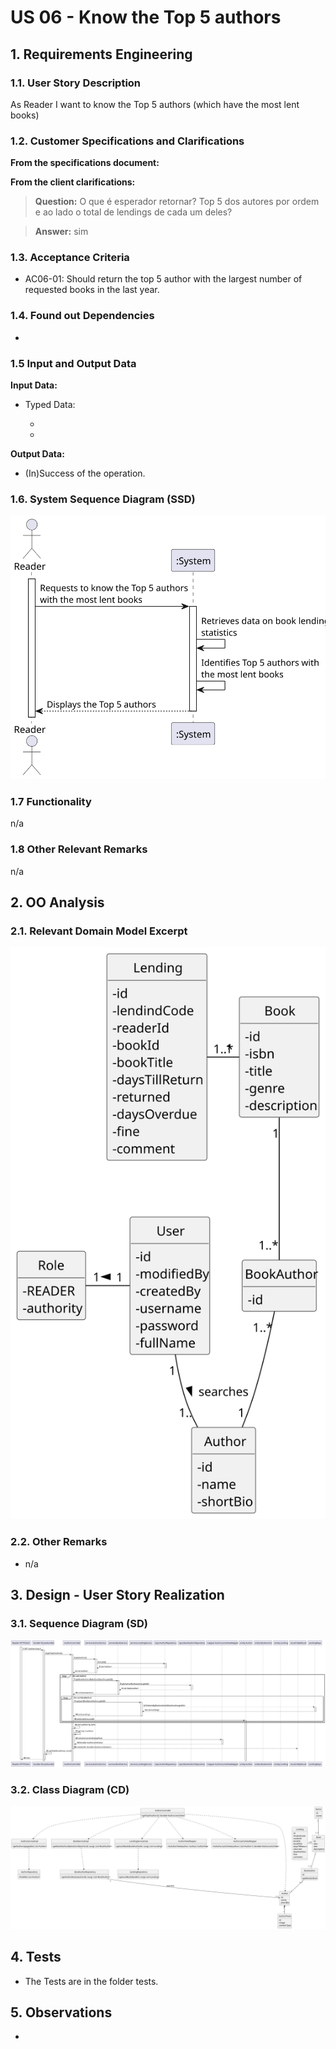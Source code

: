 # US 06 - Know the Top 5 authors

## 1. Requirements Engineering

### 1.1. User Story Description

As Reader I want to know the Top 5 authors (which have the most lent books)

### 1.2. Customer Specifications and Clarifications

**From the specifications document:**

> 

**From the client clarifications:**

> **Question:** O que é esperador retornar? Top 5 dos autores por ordem e ao lado o total de lendings de cada um deles?

> **Answer:** sim


### 1.3. Acceptance Criteria

- AC06-01: Should return the top 5 author with the largest number of requested books in the last year.

### 1.4. Found out Dependencies

* 

### 1.5 Input and Output Data

**Input Data:**

- Typed Data:

    - 
    - 

**Output Data:**

- (In)Success of the operation.

### 1.6. System Sequence Diagram (SSD)

![US06-SSD](US06-SSD.svg)

### 1.7 Functionality

n/a

### 1.8 Other Relevant Remarks

n/a

## 2. OO Analysis

### 2.1. Relevant Domain Model Excerpt

![US06-DM](US06-DM.svg)

### 2.2. Other Remarks

- n/a

## 3. Design - User Story Realization

### 3.1. Sequence Diagram (SD)

![US06-SD](US06-SD.svg)

### 3.2. Class Diagram (CD)

![US06-CD](US06-CD.svg)

## 4. Tests

- The Tests are in the folder tests.

## 5. Observations

- 
